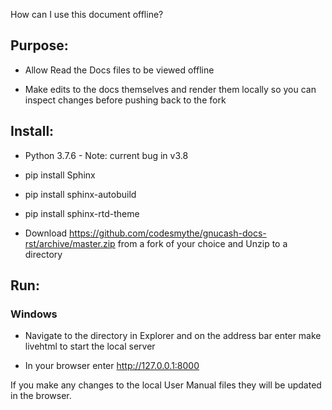 How can I use this document offline?

## Purpose:

- Allow Read the Docs files to be viewed offline

- Make edits to the docs themselves and render them locally so you can inspect changes before pushing back to the fork

## Install:

- Python 3.7.6 - Note: current bug in v3.8

- pip install Sphinx

- pip install sphinx-autobuild

- pip install sphinx-rtd-theme

- Download https://github.com/codesmythe/gnucash-docs-rst/archive/master.zip from a fork of your choice and Unzip to a directory

## Run:

### Windows
- Navigate to the directory in Explorer and on the address bar enter make livehtml to start the local server

 - In your browser enter http://127.0.0.1:8000

If you make any changes to the local User Manual files they will be updated in the browser.
